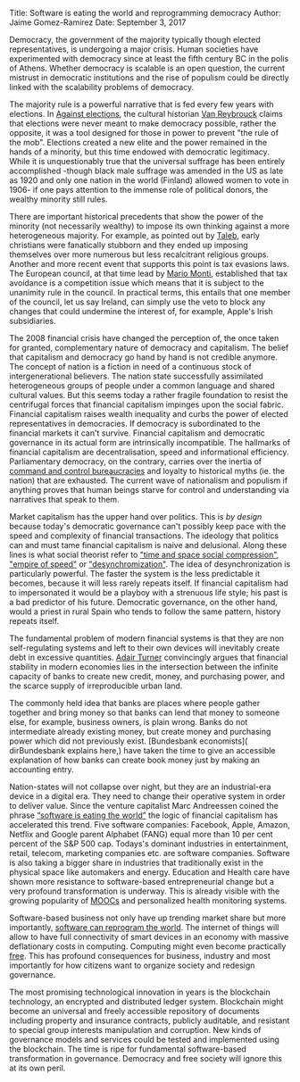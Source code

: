 Title: Software is eating the world and reprogramming democracy
Author: Jaime Gomez-Ramirez
Date:	September 3, 2017


Democracy, the government of the majority typically though elected representatives, is undergoing a major crisis.
Human societies have experimented with democracy since at least the fifth century BC in the polis of Athens.
Whether democracy is scalable is an open question, the current mistrust in democratic institutions and the rise of populism
could be directly linked with the scalability problems of democracy.

The majority rule is a powerful narrative that is fed every few years with elections. In [Against elections](https://www.penguin.co.uk/books/1112592/against-elections/), the cultural historian [Van Reybrouck](https://en.wikipedia.org/wiki/David_Van_Reybrouck) claims that  elections were never meant to make democracy possible, rather the opposite, it was a tool designed for those in power to prevent "the rule of the mob".
Elections created a new elite and the power remained in the hands of a minority, but this time endowed with democratic legitimacy.
While it is unquestionably true that the universal suffrage has been entirely accomplished -though black male suffrage was amended in the US as late as 1920 and only one nation in the world (Finland) allowed women to vote in 1906- if one pays attention to the immense role of political donors, the wealthy minority still rules.

There are important historical precedents that show the power of the minority (not necessarily wealthy) to impose its own thinking against a more heterogeneous majority.
For example, as pointed out by [Taleb](https://www.amazon.com/Antifragile-Things-That-Disorder-Incerto/dp/0812979680), early christians were fanatically stubborn and they ended up imposing themselves over more numerous but less recalcitrant religious groups.
Another and more recent event that supports this point is tax evasions laws. The European council, at that time lead by [Mario Monti](https://www.theguardian.com/commentisfree/2011/dec/06/mario-monti-technocracy-europe), established that tax avoidance is a competition issue which means that it is subject to the unanimity rule in the council. In practical terms, this entails that one member of the council, let us say Ireland, can simply use the veto to block any changes that could undermine the interest of, for example, Apple's Irish subsidiaries.

The 2008 financial crisis have changed the perception of, the once taken for granted, complementary nature of democracy and capitalism. The
belief that capitalism and democracy go hand by hand is not credible anymore. The concept of nation is a fiction in need of a continuous stock of intergenerational believers.
The nation state successfully assimilated heterogeneous groups of people under a common language and shared cultural values. But this seems today a rather fragile foundation to resist the centrifugal forces that financial capitalism impinges upon the social fabric.
Financial capitalism raises wealth inequality and curbs the power of elected representatives in democracies. If democracy is subordinated to the financial markets it can't survive.
Financial capitalism and democratic governance in its actual form are intrinsically incompatible. The hallmarks of financial capitalism are decentralisation, speed and informational efficiency. Parliamentary democracy, on the contrary, carries over the inertia of [command and control  bureaucracies](https://hbr.org/2014/11/bureaucracy-must-die) and loyalty to historical myths (ie. the nation) that are exhausted. The current wave of nationalism and populism if anything proves that human beings starve for control and understanding via narratives that speak to them.

Market capitalism has the upper hand over politics. This is _by design_ because today's democratic governance can't possibly keep pace with the speed and complexity of financial transactions. The ideology that politics can and must tame financial capitalism is naive and delusional.
Along these lines is what social theorist refer to ["time and space social compression"](http://routledgesoc.com/category/profile-tags/time-space-compression), ["empire of speed"](http://www.psupress.org/books/titles/978-0-271-03416-4.html) or ["desynchromization"](http://onlinelibrary.wiley.com/doi/10.1111/1467-8675.00309/abstract).
The idea of desynchronization is particularly powerful. The faster the system is the less predictable it becomes, because it will less rarely repeats itself.
If financial capitalism had to impersonated it would be a playboy with a strenuous life style; his past is a bad predictor of his future. Democratic governance, on the other hand, would a priest in rural Spain who tends to follow the same pattern, history repeats itself.

The fundamental problem of modern financial systems is that they are non self-regulating systems and left to their own devices will inevitably create debt in excessive quantities. [Adair Turner](http://press.princeton.edu/titles/10546.html) convincingly argues that financial stability in modern economies lies in the intersection between the infinite capacity of banks to create new credit, money, and purchasing power, and the scarce supply of irreproducible urban land.

The commonly held idea that banks are places where people gather together and bring money so that banks can lend that money to someone else, for example, business owners, is plain wrong. Banks do not intermediate already existing money, but create money and purchasing power which did not previously exist. [Bundesbank economists]( dirBundesbank explains here,) have taken the time to give an accessible explanation of how banks can create book money just by making an accounting entry.   

Nation-states will not collapse over night, but they are an industrial-era device in a digital era. They need to change their operative system in order to deliver value. Since the venture capitalist Marc Andreessen coined the phrase [“software is eating the world”](https://a16z.com/2016/08/20/why-software-is-eating-the-world/) the logic of financial capitalism has accelerated this trend. Five software companies: Facebook, Apple, Amazon, Netflix and Google parent Alphabet (FANG) equal more than 10 per cent percent of the S&P 500 cap. Todays's dominant industries in entertainment, retail, telecom, marketing companies etc. are software companies. Software is also taking a bigger share in industries that traditionally exist in the physical space like automakers and energy.
Education and Health care have shown more resistance to software-based entrepreneurial change but a very profound transformation is underway. This is already visible with the growing popularity of [MOOCs](http://mooc.org/) and personalized health monitoring systems.

Software-based business not only have up trending market share but more importantly, [software can reprogram the world](https://www.wired.com/2016/05/the-end-of-code/). The internet of things will allow to have full connectivity of smart devices in an economy with massive deflationary costs in computing. Computing might even become practically [free](https://science.energy.gov/~/media/ascr/pdf/program-documents/docs/Magellan_Final_Report.pdf). This has profound consequences for business, industry and most importantly for how citizens want to organize society and redesign governance.

The most promising technological innovation in years is the blockchain technology, an encrypted and distributed ledger system. Blockchain might become an universal and freely accessible repository of documents including property and insurance contracts, publicly auditable, and resistant to special group interests manipulation and corruption. New kinds of governance models and services could be tested and implemented using the blockchain. The time is ripe for fundamental software-based transformation in governance. Democracy and free society will ignore this at its own peril.
